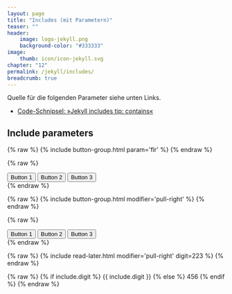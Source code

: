 ```yaml
---
layout: page
title: "Includes (mit Parametern)"
teaser: ""
header:
    image: logo-jekyll.png
    background-color: "#333333"
image:
    thumb: icon/icon-jekyll.svg
chapter: "12"
permalink: /jekyll/includes/
breadcrumb: true
---
```

Quelle für die folgenden Parameter siehe unten Links.


* [Code-Schnipsel: »Jekyll includes tip: contains«](http://wolfslittlestore.be/2013/10/jekyll-includes-tip-contains/)


## Include parameters


{% raw %}
    {% include button-group.html param='flr' %}
{% endraw %}

{% raw %}
<div class="button-group {% if include.param == 'flr' %}pull-right{% endif %}">
    <button>Button 1</button>
    <button>Button 2</button>
    <button>Button 3</button>
</div>
{% endraw %}


{% raw %}
{% include button-group.html modifier='pull-right' %}
{% endraw %}

{% raw %}
<div class="button-group {{ include.modifier }}">
    <button>Button 1</button>
    <button>Button 2</button>
    <button>Button 3</button>
</div>
{% endraw %}

{% raw %}
{% include read-later.html modifier='pull-right' digit=223 %}
{% endraw %}

{% raw %}
<span class="read-later {{ include.modifier }}">
    {% if include.digit %}
        {{ include.digit }}
    {% else %}
        456
    {% endif %}
</span>
{% endraw %}


 [1]: http://bengie.github.io/some-kind-of-workflow/#/3/2
 [2]: http://bengie.github.io/some-kind-of-workflow/#/3/3
 [3]: http://bengie.github.io/some-kind-of-workflow/#/3/4
 [4]: #
 [5]: #
 [6]: #
 [7]: #
 [8]: #
 [9]: #
 [10]: #